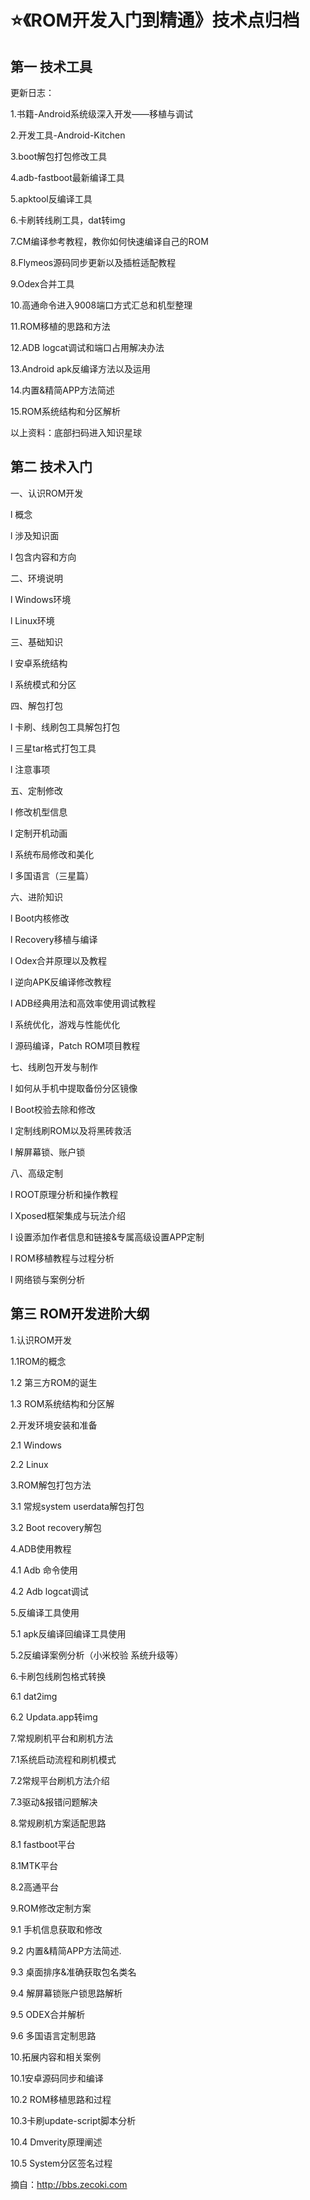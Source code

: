 # ⭐《ROM开发入门到精通》技术点归档


## 第一 技术工具

更新日志：

1.书籍-Android系统级深入开发——移植与调试

2.开发工具-Android-Kitchen

3.boot解包打包修改工具

4.adb-fastboot最新编译工具

5.apktool反编译工具

6.卡刷转线刷工具，dat转img

7.CM编译参考教程，教你如何快速编译自己的ROM 

8.Flymeos源码同步更新以及插桩适配教程

9.Odex合并工具

10.高通命令进入9008端口方式汇总和机型整理

11.ROM移植的思路和方法

12.ADB logcat调试和端口占用解决办法

13.Android apk反编译方法以及运用

14.内置&精简APP方法简述

15.ROM系统结构和分区解析

以上资料：底部扫码进入知识星球

## 第二 技术入门

一、认识ROM开发

l 概念

l 涉及知识面

l 包含内容和方向

二、环境说明 

l Windows环境

l Linux环境

三、基础知识

l 安卓系统结构  

l 系统模式和分区 

四、解包打包  

l 卡刷、线刷包工具解包打包 

l 三星tar格式打包工具  

l 注意事项

五、定制修改

l 修改机型信息 

l 定制开机动画 

l 系统布局修改和美化

l 多国语言（三星篇） 

六、进阶知识

l Boot内核修改 

l Recovery移植与编译

l Odex合并原理以及教程

l 逆向APK反编译修改教程 

l ADB经典用法和高效率使用调试教程

l 系统优化，游戏与性能优化

l 源码编译，Patch ROM项目教程 

七、线刷包开发与制作

l 如何从手机中提取备份分区镜像 

l Boot校验去除和修改 

l 定制线刷ROM以及将黑砖救活

l 解屏幕锁、账户锁

八、高级定制

l ROOT原理分析和操作教程

l Xposed框架集成与玩法介绍

l 设置添加作者信息和链接&专属高级设置APP定制 

l ROM移植教程与过程分析 

l 网络锁与案例分析 


## 第三 ROM开发进阶大纲 

1.认识ROM开发

1.1ROM的概念 

1.2 第三方ROM的诞生  

1.3 ROM系统结构和分区解 

2.开发环境安装和准备

2.1  Windows   

2.2  Linux    

3.ROM解包打包方法

3.1 常规system userdata解包打包 

3.2  Boot recovery解包  

4.ADB使用教程

4.1  Adb 命令使用  

4.2  Adb logcat调试 

5.反编译工具使用

5.1  apk反编译回编译工具使用  

5.2反编译案例分析（小米校验 系统升级等） 

6.卡刷包线刷包格式转换

6.1 dat2img

6.2 Updata.app转img 

7.常规刷机平台和刷机方法

7.1系统启动流程和刷机模式 

7.2常规平台刷机方法介绍 

7.3驱动&报错问题解决 

8.常规刷机方案适配思路

8.1 fastboot平台 

8.1MTK平台 

8.2高通平台

9.ROM修改定制方案

9.1 手机信息获取和修改

9.2 内置&精简APP方法简述. 

9.3 桌面排序&准确获取包名类名

9.4 解屏幕锁账户锁思路解析 

9.5  ODEX合并解析 

9.6 多国语言定制思路 

10.拓展内容和相关案例

10.1安卓源码同步和编译 

10.2 ROM移植思路和过程 

10.3卡刷update-script脚本分析 

10.4 Dmverity原理阐述 

10.5 System分区签名过程 

摘自：http://bbs.zecoki.com
​                                     